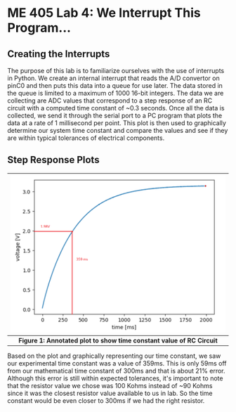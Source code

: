 # ME 405 Lab 4: We Interrupt This Program...

## Creating the Interrupts

The purpose of this lab is to familiarize ourselves with the use of interrupts in Python. We create an internal interrupt 
that reads the A/D convertor on pinC0 and then puts this data into a queue for use later. The data stored in the queue is 
limited to a maximum of 1000 16-bit integers. The data we are collecting are ADC values that correspond to a step response 
of an RC circuit with a computed time constant of ~0.3 seconds. Once all the data is collected, we send it through the serial 
port to a PC program that plots the data at a rate of 1 millisecond per point. This plot is then used to graphically determine 
our system time constant and compare the values and see if they are within typical tolerances of electrical components. 


## Step Response Plots
| ![Step Response 1: RC = 0.359 sec](plots/annotated.png) |
|:--:|
|**Figure 1: Annotated plot to show time constant value of RC Circuit**|

Based on the plot and graphically representing our time constant, we saw our experimental time constant was a value of 359ms. This is 
only 59ms off from our mathematical time constant of 300ms and that is about 21% error. Although this error is still within expected tolerances,
it's important to note that the resistor value we chose was 100 Kohms instead of ~90 Kohms since it was the closest resistor value available
to us in lab. So the time constant would be even closer to 300ms if we had the right resistor.